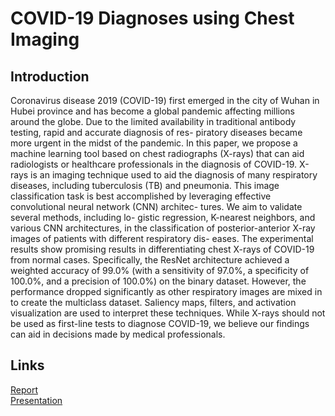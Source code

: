 # COVID-19 Diagnoses using Chest Imaging

## Introduction

Coronavirus disease 2019 (COVID-19) first emerged in the city of Wuhan in Hubei province and has become a global
pandemic affecting millions around the globe. Due to the limited availability in traditional antibody testing, rapid and
accurate diagnosis of res- piratory diseases became more urgent in the midst of the pandemic. In this paper, we propose
a machine learning tool based on chest radiographs (X-rays) that can aid radiologists or healthcare professionals in the
diagnosis of COVID-19. X-rays is an imaging technique used to aid the diagnosis of many respiratory diseases, including
tuberculosis (TB) and pneumonia. This image classification task is best accomplished by leveraging effective
convolutional neural network (CNN) architec- tures. We aim to validate several methods, including lo- gistic regression,
K-nearest neighbors, and various CNN architectures, in the classification of posterior-anterior X-ray images of patients
with different respiratory dis- eases. The experimental results show promising results in differentiating chest X-rays
of COVID-19 from normal cases. Specifically, the ResNet architecture achieved a weighted accuracy of 99.0% (with a
sensitivity of 97.0%, a specificity of 100.0%, and a precision of 100.0%) on the binary dataset. However, the
performance dropped significantly as other respiratory images are mixed in to create the multiclass dataset. Saliency
maps, filters, and activation visualization are used to interpret these techniques. While X-rays should not be used as
first-line tests to diagnose COVID-19, we believe our findings can aid in decisions made by medical professionals.

## Links
[Report](https://github.com/lcwong0928/covid-diagnosis/blob/main/results/report.pdf) \
[Presentation](https://github.com/lcwong0928/covid-diagnosis/blob/main/results/presentation.pdf)
